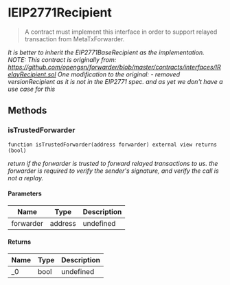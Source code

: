# IEIP2771Recipient



> A contract must implement this interface in order to support relayed        transaction from MetaTxForwarder.



*It is better to inherit the EIP2771BaseRecipient as the implementation. NOTE: This contract is originally from:   https://github.com/opengsn/forwarder/blob/master/contracts/interfaces/IRelayRecipient.sol One modification to the original:   - removed versionRecipient as it is not in the EIP2771 spec. and as yet     we don&#39;t have a use case for this*

## Methods

### isTrustedForwarder

```solidity
function isTrustedForwarder(address forwarder) external view returns (bool)
```



*return if the forwarder is trusted to forward relayed transactions to us. the forwarder is required to verify the sender&#39;s signature, and verify the call is not a replay.*

#### Parameters

| Name | Type | Description |
|---|---|---|
| forwarder | address | undefined |

#### Returns

| Name | Type | Description |
|---|---|---|
| _0 | bool | undefined |




